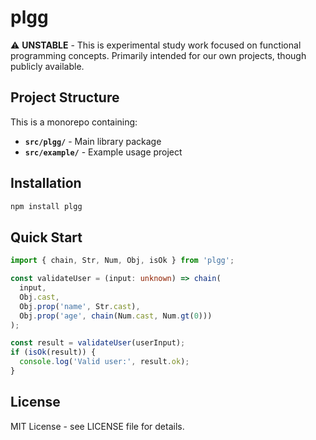 # plgg

⚠️ **UNSTABLE** - This is experimental study work focused on functional programming concepts. Primarily intended for our own projects, though publicly available.

## Project Structure

This is a monorepo containing:

- **`src/plgg/`** - Main library package
- **`src/example/`** - Example usage project

## Installation

```bash
npm install plgg
```

## Quick Start

```typescript
import { chain, Str, Num, Obj, isOk } from 'plgg';

const validateUser = (input: unknown) => chain(
  input,
  Obj.cast,
  Obj.prop('name', Str.cast),
  Obj.prop('age', chain(Num.cast, Num.gt(0)))
);

const result = validateUser(userInput);
if (isOk(result)) {
  console.log('Valid user:', result.ok);
}
```

## License

MIT License - see LICENSE file for details.
